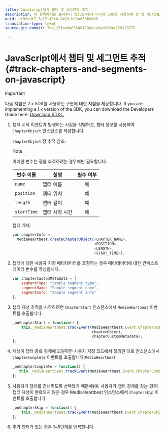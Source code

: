 ```yaml
---
title: JavaScript에서 챕터 및 세그먼트 추적
description: 이 항목에서는 브라우저 앱(JS)에서 미디어 SDK를 사용하여 장 및 세그먼트 추적을 구현하는 방법에 대해 설명합니다.
uuid: ef99edf7-7a77-46c4-8429-bc9a856b98d6
translation-type: tm+mt
source-git-commit: 7da115fae0a05548173e8ca3ec68fae250128775

---
```



# JavaScript에서 챕터 및 세그먼트 추적{#track-chapters-and-segments-on-javascript}

>[!IMPORTANT]
>
>다음 지침은 2.x SDK를 사용하는 구현에 대한 지침을 제공합니다. If you are implementing a 1.x version of the SDK, you can download the Developers Guide here: [Download SDKs.](/help/sdk-implement/download-sdks.md)

1. 챕터 시작 이벤트가 발생하는 시점을 식별하고, 챕터 정보를 사용하여 `ChapterObject` 인스턴스를 작성합니다.

   `ChapterObject` 장 추적 참조:

   >[!NOTE]
   >
   >이러한 변수는 장을 추적하려는 경우에만 필요합니다.

   | 변수 이름 | 설명 | 필수 여부 |
   | --- | --- | :---: |
   | `name` | 챕터 이름 | 예 |
   | `position` | 챕터 위치 | 예 |
   | `length` | 챕터 길이 | 예 |
   | `startTime` | 챕터 시작 시간 | 예 |

   챕터 개체:

   ```js
   var chapterInfo =  
     MediaHeartbeat.createChapterObject(<CHAPTER_NAME>,  
                                        <POSITION>,  
                                        <LENGTH>,  
                                        <START_TIME>);
   ```

1. 챕터에 대한 사용자 지정 메타데이터를 포함하는 경우 메타데이터에 대한 컨텍스트 데이터 변수를 작성합니다.

   ```js
   var chapterCustomMetadata = { 
       segmentType: "Sample segment type",  
       segmentName: "Sample segment name",  
       segmentInfo: "Sample segment info" 
   };
   ```

1. 챕터 재생 추적을 시작하려면 `ChapterStart` 인스턴스에서 `MediaHeartbeat` 이벤트를 호출합니다.

   ```js
   _onChapterStart = function() { 
       this._mediaHeartbeat.trackEvent(MediaHeartbeat.Event.ChapterStart,  
                                       chapterObject,  
                                       chapterCustomMetadata); 
   };
   ```

1. 재생이 챕터 종료 경계에 도달하면 사용자 지정 코드에서 정의한 대로 인스턴스에서 `ChapterComplete` 이벤트를 호출합니다:`MediaHeartbeat`

   ```js
   _onChapterComplete = function() { 
      this._mediaHeartbeat.trackEvent(MediaHeartbeat.Event.ChapterComplete); 
   };
   ```

1. 사용자가 챕터를 건너뛰도록 선택했기 때문에(예: 사용자가 챕터 경계를 찾는 경우) 챕터 재생이 완료되지 않은 경우 MediaHeartbeat 인스턴스에서 `ChapterSkip` 이벤트를 호출합니다:

   ```js
   _onChapterSkip = function() { 
       this._mediaHeartbeat.trackEvent(MediaHeartbeat.Event.ChapterSkip); 
   };
   ```

1. 추가 챕터가 있는 경우 1~5단계를 반복합니다.

